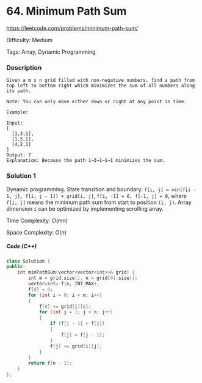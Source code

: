 # 64. Minimum Path Sum

<https://leetcode.com/problems/minimum-path-sum/>

Difficulty: Medium

Tags: Array, Dynamic Programming

### Description
```plain
Given a m x n grid filled with non-negative numbers, find a path from top left to bottom right which minimizes the sum of all numbers along its path.

Note: You can only move either down or right at any point in time.

Example:

Input:
[
  [1,3,1],
  [1,5,1],
  [4,2,1]
]
Output: 7
Explanation: Because the path 1→3→1→1→1 minimizes the sum.
```

### Solution 1
Dynamic programming. State transition and boundary:
`f[i, j] = min(f[i - 1, j], f[i, j - 1]) + grid[i, j]`,
`f[i, -1] = 0, f[-1, j] = 0`,
where `f[i, j]` means the minimum path sum from start to position `(i, j)`. Array dimension `i` can be optimized by implementing scrolling array.

Time Complexity: $O(mn)$

Space Complexity: $O(n)$

##### Code (C++)
```cpp
class Solution {
public:
    int minPathSum(vector<vector<int>>& grid) {
        int m = grid.size(), n = grid[0].size();
        vector<int> f(n, INT_MAX);
        f[0] = 0;
        for (int i = 0; i < m; i++)
        {
            f[0] += grid[i][0];
            for (int j = 1; j < n; j++)
            {
                if (f[j - 1] < f[j])
                {
                    f[j] = f[j - 1];
                }
                f[j] += grid[i][j];
            }
        }
        return f[n - 1];
    }
};
```
